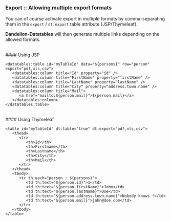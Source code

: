 ### Export :: Allowing multiple export formats

You can of course activate export in multiple formats by comma-separating them in the `export` / `dt:export` table attribute (JSP/Thymeleaf).

**Dandelion-Datatables** will then generate multiple links depending on the allowed formats.

<br />
#### Using JSP

	<datatables:table id="myTableId" data="${persons}" row="person" export="pdf,xls,csv">
	   <datatables:column title="Id" property="id" />
	   <datatables:column title="FirstName" property="firstName" />
	   <datatables:column title="LastName" property="lastName" />
	   <datatables:column title="City" property="address.town.name" />
	   <datatables:column title="Mail">
	      <a href="mailto:${person.mail}">${person.mail}</a>
	   </datatables:column>
	</datatables:table>

<br />
#### Using Thymeleaf

	<table id="myTableId" dt:table="true" dt:export="pdf,xls,csv">
	   <thead>
	      <tr>
	         <th>Id</th>
	         <th>Firstname</th>
	         <th>Lastname</th>
	         <th>City</th>
	         <th>Mail</th>
	      </tr>
	   </thead>
	   <tbody>
	      <tr th:each="person : ${persons}">
	         <td th:text="${person.id}">1</td>
	         <td th:text="${person.firstName}">John</td>
	         <td th:text="${person.lastName}">Doe</td>
	         <td th:text="${person.address.town.name}">Nobody knows !</td>
	         <td th:text="${person.mail}">john@doe.com</td>
	      </tr>
	   </tbody>
	</table>
